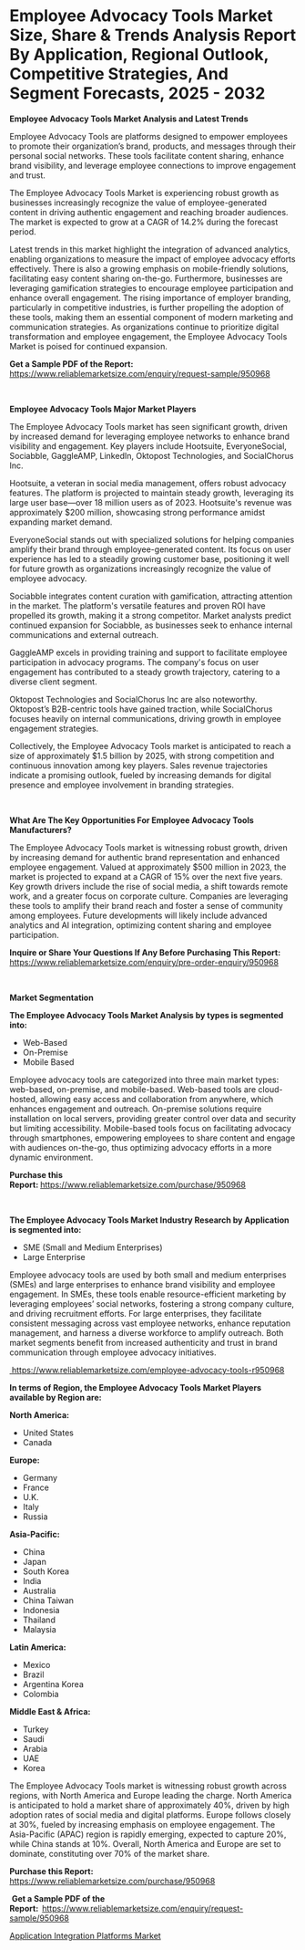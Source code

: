 <p><h1>Employee Advocacy Tools Market Size, Share & Trends Analysis Report By Application, Regional Outlook, Competitive Strategies, And Segment Forecasts, 2025 - 2032</h1></p><p><strong>Employee Advocacy Tools Market Analysis and Latest Trends</strong></p>
<p><p>Employee Advocacy Tools are platforms designed to empower employees to promote their organization’s brand, products, and messages through their personal social networks. These tools facilitate content sharing, enhance brand visibility, and leverage employee connections to improve engagement and trust. </p><p>The Employee Advocacy Tools Market is experiencing robust growth as businesses increasingly recognize the value of employee-generated content in driving authentic engagement and reaching broader audiences. The market is expected to grow at a CAGR of 14.2% during the forecast period. </p><p>Latest trends in this market highlight the integration of advanced analytics, enabling organizations to measure the impact of employee advocacy efforts effectively. There is also a growing emphasis on mobile-friendly solutions, facilitating easy content sharing on-the-go. Furthermore, businesses are leveraging gamification strategies to encourage employee participation and enhance overall engagement. The rising importance of employer branding, particularly in competitive industries, is further propelling the adoption of these tools, making them an essential component of modern marketing and communication strategies. As organizations continue to prioritize digital transformation and employee engagement, the Employee Advocacy Tools Market is poised for continued expansion.</p></p>
<p><strong>Get a Sample PDF of the Report:&nbsp;</strong> <a href="https://www.reliablemarketsize.com/enquiry/request-sample/950968?utm_campaign=1885&utm_medium=2&utm_source=Github&utm_content=ia&utm_term=06032025&utm_id=employee-advocacy-tools">https://www.reliablemarketsize.com/enquiry/request-sample/950968</a></p>
<p>&nbsp;</p>
<p><strong>Employee Advocacy Tools Major Market Players</strong></p>
<p><p>The Employee Advocacy Tools market has seen significant growth, driven by increased demand for leveraging employee networks to enhance brand visibility and engagement. Key players include Hootsuite, EveryoneSocial, Sociabble, GaggleAMP, LinkedIn, Oktopost Technologies, and SocialChorus Inc.</p><p>Hootsuite, a veteran in social media management, offers robust advocacy features. The platform is projected to maintain steady growth, leveraging its large user base—over 18 million users as of 2023. Hootsuite's revenue was approximately $200 million, showcasing strong performance amidst expanding market demand.</p><p>EveryoneSocial stands out with specialized solutions for helping companies amplify their brand through employee-generated content. Its focus on user experience has led to a steadily growing customer base, positioning it well for future growth as organizations increasingly recognize the value of employee advocacy.</p><p>Sociabble integrates content curation with gamification, attracting attention in the market. The platform's versatile features and proven ROI have propelled its growth, making it a strong competitor. Market analysts predict continued expansion for Sociabble, as businesses seek to enhance internal communications and external outreach.</p><p>GaggleAMP excels in providing training and support to facilitate employee participation in advocacy programs. The company's focus on user engagement has contributed to a steady growth trajectory, catering to a diverse client segment.</p><p>Oktopost Technologies and SocialChorus Inc are also noteworthy. Oktopost’s B2B-centric tools have gained traction, while SocialChorus focuses heavily on internal communications, driving growth in employee engagement strategies.</p><p>Collectively, the Employee Advocacy Tools market is anticipated to reach a size of approximately $1.5 billion by 2025, with strong competition and continuous innovation among key players. Sales revenue trajectories indicate a promising outlook, fueled by increasing demands for digital presence and employee involvement in branding strategies.</p></p>
<p>&nbsp;</p>
<p><strong>What Are The Key Opportunities For Employee Advocacy Tools Manufacturers?</strong></p>
<p><p>The Employee Advocacy Tools market is witnessing robust growth, driven by increasing demand for authentic brand representation and enhanced employee engagement. Valued at approximately $500 million in 2023, the market is projected to expand at a CAGR of 15% over the next five years. Key growth drivers include the rise of social media, a shift towards remote work, and a greater focus on corporate culture. Companies are leveraging these tools to amplify their brand reach and foster a sense of community among employees. Future developments will likely include advanced analytics and AI integration, optimizing content sharing and employee participation.</p></p>
<p><strong>Inquire or Share Your Questions If Any Before Purchasing This Report:</strong> <a href="https://www.reliablemarketsize.com/enquiry/pre-order-enquiry/950968?utm_campaign=1885&utm_medium=2&utm_source=Github&utm_content=ia&utm_term=06032025&utm_id=employee-advocacy-tools">https://www.reliablemarketsize.com/enquiry/pre-order-enquiry/950968</a></p>
<p>&nbsp;</p>
<p><strong>Market Segmentation</strong></p>
<p><strong>The Employee Advocacy Tools Market Analysis by types is segmented into:</strong></p>
<p><ul><li>Web-Based</li><li>On-Premise</li><li>Mobile Based</li></ul></p>
<p><p>Employee advocacy tools are categorized into three main market types: web-based, on-premise, and mobile-based. Web-based tools are cloud-hosted, allowing easy access and collaboration from anywhere, which enhances engagement and outreach. On-premise solutions require installation on local servers, providing greater control over data and security but limiting accessibility. Mobile-based tools focus on facilitating advocacy through smartphones, empowering employees to share content and engage with audiences on-the-go, thus optimizing advocacy efforts in a more dynamic environment.</p></p>
<p><strong>Purchase this Report:&nbsp;</strong><a href="https://www.reliablemarketsize.com/purchase/950968?utm_campaign=1885&utm_medium=2&utm_source=Github&utm_content=ia&utm_term=06032025&utm_id=employee-advocacy-tools">https://www.reliablemarketsize.com/purchase/950968</a></p>
<p>&nbsp;</p>
<p><strong>The Employee Advocacy Tools Market Industry Research by Application is segmented into:</strong></p>
<p><ul><li>SME (Small and Medium Enterprises)</li><li>Large Enterprise</li></ul></p>
<p><p>Employee advocacy tools are used by both small and medium enterprises (SMEs) and large enterprises to enhance brand visibility and employee engagement. In SMEs, these tools enable resource-efficient marketing by leveraging employees’ social networks, fostering a strong company culture, and driving recruitment efforts. For large enterprises, they facilitate consistent messaging across vast employee networks, enhance reputation management, and harness a diverse workforce to amplify outreach. Both market segments benefit from increased authenticity and trust in brand communication through employee advocacy initiatives.</p></p>
<p><a href="https://www.reliablemarketsize.com/employee-advocacy-tools-r950968?utm_campaign=1885&utm_medium=2&utm_source=Github&utm_content=ia&utm_term=06032025&utm_id=employee-advocacy-tools">&nbsp;https://www.reliablemarketsize.com/employee-advocacy-tools-r950968</a></p>
<p><strong>In terms of Region, the Employee Advocacy Tools Market Players available by Region are:</strong></p>
<p>
    <p> <strong> North America: </strong>
        <ul>
            <li>United States</li>
            <li>Canada</li>
        </ul>
        </p> 
    <p> <strong> Europe: </strong>
        <ul>
            <li>Germany</li>
            <li>France</li>
            <li>U.K.</li>
            <li>Italy</li>
            <li>Russia</li>
        </ul>
        </p> 
    <p> <strong> Asia-Pacific: </strong>
        <ul>
            <li>China</li>
            <li>Japan</li>
            <li>South Korea</li>
            <li>India</li>
            <li>Australia</li>
            <li>China Taiwan</li>
            <li>Indonesia</li>
            <li>Thailand</li>
            <li>Malaysia</li>
        </ul>
        </p> 
    <p> <strong> Latin America: </strong>
        <ul>
            <li>Mexico</li>
            <li>Brazil</li>
            <li>Argentina Korea</li>
            <li>Colombia</li>
        </ul>
        </p> 
    <p> <strong> Middle East & Africa: </strong>
        <ul>
            <li>Turkey</li>
            <li>Saudi</li>
            <li>Arabia</li>
            <li>UAE</li>
            <li>Korea</li>
        </ul>
    </p>
    </p>
<p><p>The Employee Advocacy Tools market is witnessing robust growth across regions, with North America and Europe leading the charge. North America is anticipated to hold a market share of approximately 40%, driven by high adoption rates of social media and digital platforms. Europe follows closely at 30%, fueled by increasing emphasis on employee engagement. The Asia-Pacific (APAC) region is rapidly emerging, expected to capture 20%, while China stands at 10%. Overall, North America and Europe are set to dominate, constituting over 70% of the market share.</p></p>
<p><strong>Purchase this Report: </strong><a href="https://www.reliablemarketsize.com/purchase/950968?utm_campaign=1885&utm_medium=2&utm_source=Github&utm_content=ia&utm_term=06032025&utm_id=employee-advocacy-tools">https://www.reliablemarketsize.com/purchase/950968</a></p>
<p>&nbsp;<strong>Get a Sample PDF of the Report:&nbsp;&nbsp;</strong><a href="https://www.reliablemarketsize.com/enquiry/request-sample/950968?utm_campaign=1885&utm_medium=2&utm_source=Github&utm_content=ia&utm_term=06032025&utm_id=employee-advocacy-tools">https://www.reliablemarketsize.com/enquiry/request-sample/950968</a></p>
<p><strong></strong></p>
<p><p><a href="https://github.com/sofayahoo2023/Market-Research-Report-List-7/blob/main/application-integration-platforms-market.md?utm_campaign=1885&utm_medium=2&utm_source=Github&utm_content=ia&utm_term=06032025&utm_id=employee-advocacy-tools">Application Integration Platforms Market</a></p></p>